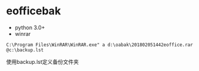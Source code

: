 # eofficebak
* python 3.0+
* winrar 
```
C:\Program Files\WinRAR\WinRAR.exe" a d:\oabak\201802051442eoffice.rar @c:\backup.lst
```
使用backup.lst定义备份文件夹
